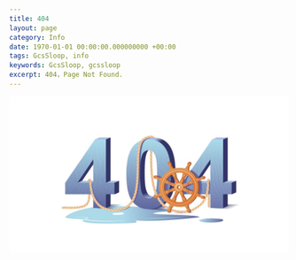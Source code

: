 ```yaml
---
title: 404
layout: page
category: Info
date: 1970-01-01 00:00:00.000000000 +00:00
tags: GcsSloop, info
keywords: GcsSloop, gcssloop
excerpt: 404，Page Not Found.
---
```


![404](/assets/siteinfo/404.png)

